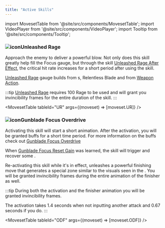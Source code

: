 ```yaml
---
title: "Active Skills"
---
```


import MovesetTable from '@site/src/components/MovesetTable';
import VideoPlayer from '@site/src/components/VideoPlayer';
import Tooltip from '@site/src/components/Tooltip';

### <img src="/skill/38px-NGSUISkillUnleashedRage.png" alt="icon" className="heading-icon"/>Unleashed Rage
Approach the enemy to deliver a powerful blow. Not only does this skill greatly help fill the Focus gauge, but through the skill [Unleashed Rage After Effect](/skill-tree/skills#unleashed-rage-after-effect), the critical hit rate increases for a short period after using the skill.

[Unleashed Rage](/skill-tree/skills#unleashed-rage) gauge builds from <Tooltip term="PA" />s, Relentless Blade and from [<Tooltip term="StepC" /> Weapon Action](/moveset/counters#stepc-wa).

:::tip
[Unleashed Rage](/skill-tree/skills#unleashed-rage) requires 100 Rage to be used and will grant you invincibility frames for the entire duration of the skill.
:::

<VideoPlayer src="/PA/UR.webm" />

<MovesetTable tableId="UR" args={(moveset) => [moveset.UR]} />

### <img src="/skill/38px-NGSUISkillGunbladeFocusOverdrive.png" alt="icon" className="heading-icon"/>Gunblade Focus Overdrive
Activating this skill will start a short animation. After the activation, you will be granted buffs for a short time period.
For more information on the buffs check out [Gunblade Focus Overdrive](/skill-tree/skills#gunblade-focus-overdrive)

When [Gunblade Focus Reset <Tooltip term="PP" /> Gain](/skill-tree/skills#gunblade-focus-reset-pp-gain) was learned, the skill will trigger and recover some <Tooltip term="PP" />.

Re-activating this skill while it's in effect, unleashes a powerful finishing move that generates a special zone similar to the visuals seen in the [<Tooltip term="PB" />](/moveset/photon-blast).
You will be granted invincibility frames during the entire animation of the finisher as well.

:::tip
During both the activation and the finisher animation you will be granted invincibility frames.

The activation takes 1.4 seconds when not inputting another attack and 0.67 seconds if you do.
:::

<VideoPlayer src="/PA/ODF.webm" />

<MovesetTable tableId="ODF" args={(moveset) => [moveset.ODF]} />